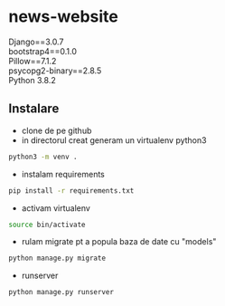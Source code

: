 # news-website<br>
Django==3.0.7<br>
bootstrap4==0.1.0<br>
Pillow==7.1.2<br>
psycopg2-binary==2.8.5<br>
Python 3.8.2


## Instalare
- clone de pe github
- in directorul creat generam un virtualenv python3
```bash
python3 -m venv .
```

- instalam requirements
```bash
pip install -r requirements.txt
```

- activam virtualenv
```bash
source bin/activate
```

- rulam migrate pt a popula baza de date cu "models"
```bash
python manage.py migrate
```

- runserver
```bash
python manage.py runserver
```
